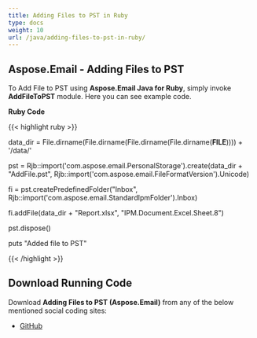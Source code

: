 ```yaml
---
title: Adding Files to PST in Ruby
type: docs
weight: 10
url: /java/adding-files-to-pst-in-ruby/
---
```


## **Aspose.Email - Adding Files to PST**
To Add File to PST using **Aspose.Email Java for Ruby**, simply invoke **AddFileToPST** module. Here you can see example code.

**Ruby Code**

{{< highlight ruby >}}

 data_dir = File.dirname(File.dirname(File.dirname(File.dirname(__FILE__)))) + '/data/'

pst = Rjb::import('com.aspose.email.PersonalStorage').create(data_dir + "AddFile.pst", Rjb::import('com.aspose.email.FileFormatVersion').Unicode)

fi = pst.createPredefinedFolder("Inbox", Rjb::import('com.aspose.email.StandardIpmFolder').Inbox)

fi.addFile(data_dir + "Report.xlsx", "IPM.Document.Excel.Sheet.8")

pst.dispose()

puts "Added file to PST"

{{< /highlight >}}
## **Download Running Code**
Download **Adding Files to PST (Aspose.Email)** from any of the below mentioned social coding sites:

- [GitHub](https://github.com/aspose-email/Aspose.Email-for-Java/blob/master/Plugins/Aspose_Email_Java_for_Ruby/lib/asposeemailjava/Outlook/addfiletopst.rb)
